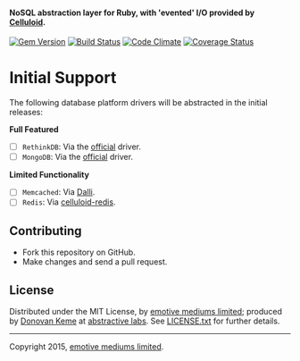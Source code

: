 #### NoSQL abstraction layer for Ruby, with 'evented' I/O provided by [Celluloid](http://celluloid.io).
[![Gem Version](https://badge.fury.io/rb/nada.svg)](http://rubygems.org/gems/nada)
[![Build Status](https://secure.travis-ci.org/abstractive/nada.svg?branch=master)](http://travis-ci.org/abstractive/nada)
[![Code Climate](https://codeclimate.com/github/abstractive/nada.svg)](https://codeclimate.com/github/abstractive/nada)
[![Coverage Status](https://coveralls.io/repos/abstractive/nada/badge.svg?branch=master)](https://coveralls.io/r/abstractive/nada)

# Initial Support

The following database platform drivers will be abstracted in the initial releases:

**Full Featured**
- [ ] `RethinkDB`: Via the [official](https://github.com/rethinkdb/rethinkdb/tree/next/drivers/ruby) driver.
- [ ] `MongoDB`: Via the [official](https://github.com/mongodb/mongo-ruby-driver) driver.

**Limited Functionality**
- [ ] `Memcached`: Via [Dalli](https://github.com/mperham/dalli).
- [ ] `Redis`: Via [celluloid-redis](https://github.com/celluloid/celluloid-redis).

## Contributing

* Fork this repository on GitHub.
* Make changes and send a pull request.

## License

Distributed under the MIT License, by [emotive mediums limited](https://github.com/emotivemediums); produced by [Donovan Keme](https://github.com/digitalextremist) at [abstractive labs](https://github.com/abstractive). See [LICENSE.txt](https://github.com/abstractive/nada/blob/master/LICENSE.txt) for further details.

---

Copyright 2015, [emotive mediums limited](http://emotive.limited).
